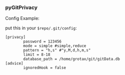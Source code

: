 ### pyGitPrivacy

Config Example:

put this in your `$repo/.git/config`:

```
[privacy]
        password = 123456
        mode = simple #simple,reduce
        pattern = "h,s" #"y,M,d,h,m,s"
        limit = 8-18
        database_path = /home/grotax/git/gitData.db
[advice]
        ignoredHook = false
```